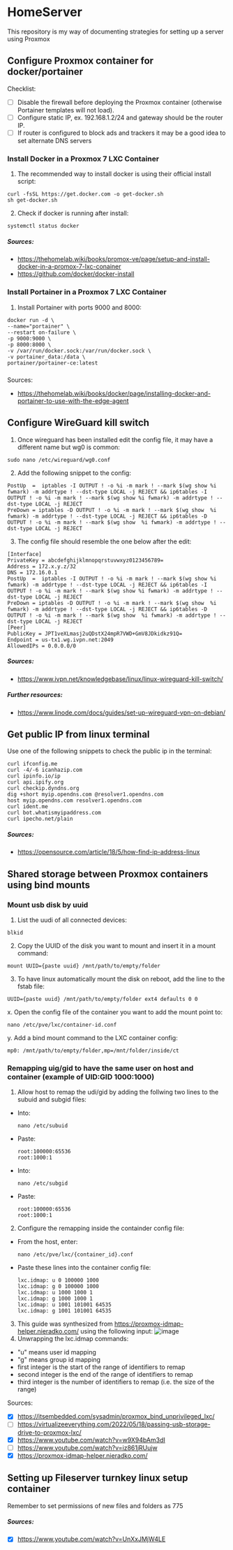 # HomeServer

This repository is my way of documenting strategies for setting up a server using Proxmox

## Configure Proxmox container for docker/portainer
Checklist:
- [ ] Disable the firewall before deploying the Proxmox container (otherwise Portainer templates will not load).
- [ ] Configure static IP, ex. 192.168.1.2/24 and gateway should be the router IP.
- [ ] If router is configured to block ads and trackers it may be a good idea to set alternate DNS servers

### Install Docker in a Proxmox 7 LXC Container
1. The recommended way to install docker is using their official install script:
```
curl -fsSL https://get.docker.com -o get-docker.sh
sh get-docker.sh
```
2. Check if docker is running after install:
```
systemctl status docker
```

##### Sources:
- https://thehomelab.wiki/books/promox-ve/page/setup-and-install-docker-in-a-promox-7-lxc-conainer
- https://github.com/docker/docker-install

### Install Portainer in a Proxmox 7 LXC Container
1. Install Portainer with ports 9000 and 8000:
```
docker run -d \
--name="portainer" \
--restart on-failure \
-p 9000:9000 \
-p 8000:8000 \
-v /var/run/docker.sock:/var/run/docker.sock \
-v portainer_data:/data \
portainer/portainer-ce:latest
```

#####
Sources:
- https://thehomelab.wiki/books/docker/page/installing-docker-and-portainer-to-use-with-the-edge-agent

## Configure WireGuard kill switch

1. Once wireguard has been installed edit the config file, it may have a different name but wg0 is common:
```
sudo nano /etc/wireguard/wg0.conf
```

2. Add the following snippet to the config:
```
PostUp  =  iptables -I OUTPUT ! -o %i -m mark ! --mark $(wg show %i fwmark) -m addrtype ! --dst-type LOCAL -j REJECT && ip6tables -I OUTPUT ! -o %i -m mark ! --mark $(wg show %i fwmark) -m addrtype ! --dst-type LOCAL -j REJECT
PreDown = iptables -D OUTPUT ! -o %i -m mark ! --mark $(wg show  %i fwmark) -m addrtype ! --dst-type LOCAL -j REJECT && ip6tables -D OUTPUT ! -o %i -m mark ! --mark $(wg show  %i fwmark) -m addrtype ! --dst-type LOCAL -j REJECT
```

3. The config file should resemble the one below after the edit:
```
[Interface]
PrivateKey = abcdefghijklmnopqrstuvwxyz0123456789=
Address = 172.x.y.z/32
DNS = 172.16.0.1
PostUp  =  iptables -I OUTPUT ! -o %i -m mark ! --mark $(wg show %i fwmark) -m addrtype ! --dst-type LOCAL -j REJECT && ip6tables -I OUTPUT ! -o %i -m mark ! --mark $(wg show %i fwmark) -m addrtype ! --dst-type LOCAL -j REJECT
PreDown = iptables -D OUTPUT ! -o %i -m mark ! --mark $(wg show  %i fwmark) -m addrtype ! --dst-type LOCAL -j REJECT && ip6tables -D OUTPUT ! -o %i -m mark ! --mark $(wg show  %i fwmark) -m addrtype ! --dst-type LOCAL -j REJECT
[Peer]
PublicKey = JPT1veXLmasj2uQDstX24mpR7VWD+GmV8JDkidkz91Q=
Endpoint = us-tx1.wg.ivpn.net:2049
AllowedIPs = 0.0.0.0/0
```

##### Sources:
- https://www.ivpn.net/knowledgebase/linux/linux-wireguard-kill-switch/

##### Further resources:
- https://www.linode.com/docs/guides/set-up-wireguard-vpn-on-debian/


## Get public IP from linux terminal

Use one of the following snippets to check the public ip in the terminal:
```
curl ifconfig.me
curl -4/-6 icanhazip.com
curl ipinfo.io/ip
curl api.ipify.org
curl checkip.dyndns.org
dig +short myip.opendns.com @resolver1.opendns.com
host myip.opendns.com resolver1.opendns.com
curl ident.me
curl bot.whatismyipaddress.com
curl ipecho.net/plain
```

##### Sources:
- https://opensource.com/article/18/5/how-find-ip-address-linux

## Shared storage between Proxmox containers using bind mounts

### Mount usb disk by uuid
1. List the uudi of all connected devices:
```
blkid
```
2. Copy the UUID of the disk you want to mount and insert it in a mount command:
```
mount UUID={paste uuid} /mnt/path/to/empty/folder
```
3. To have linux automatically mount the disk on reboot, add the line to the fstab file:
```
UUID={paste uuid} /mnt/path/to/empty/folder ext4 defaults 0 0
```

x. Open the config file of the container you want to add the mount point to:
```
nano /etc/pve/lxc/container-id.conf
```
y. Add a bind mount command to the LXC container config:
```
mp0: /mnt/path/to/empty/folder,mp=/mnt/folder/inside/ct
```

### Remapping uig/gid to have the same user on host and container (example of UID:GID 1000:1000)
1. Allow host to remap the udi/gid by adding the follwing two lines to the subuid and subgid files:
  - Into:
    ```
    nano /etc/subuid
    ```
  - Paste:
    ```
    root:100000:65536
    root:1000:1
    ```
  - Into:
    ```
    nano /etc/subgid
    ```
  - Paste:
    ```
    root:100000:65536
    root:1000:1
    ```
2. Configure the remapping inside the containder config file:
  - From the host, enter:
    ```
    nano /etc/pve/lxc/{container_id}.conf
    ```
  - Paste these lines into the container config file:
    ```
    lxc.idmap: u 0 100000 1000
    lxc.idmap: g 0 100000 1000
    lxc.idmap: u 1000 1000 1
    lxc.idmap: g 1000 1000 1
    lxc.idmap: u 1001 101001 64535
    lxc.idmap: g 1001 101001 64535
    ```
3. This guide was synthesized from https://proxmox-idmap-helper.nieradko.com/ using the following input:
![image](https://user-images.githubusercontent.com/26527393/220623043-825595b2-3849-4287-8bdb-69451ef49967.png)
4. Unwrapping the lxc.idmap commands:
  - "u" means user id mapping
  - "g" means group id mapping
  - first integer is the start of the range of identifiers to remap
  - second integer is the end of the range of identifiers to remap
  - third integer is the number of identifiers to remap (i.e. the size of the range)

    
    
Sources:
- [x] https://itsembedded.com/sysadmin/proxmox_bind_unprivileged_lxc/
- [ ] https://virtualizeeverything.com/2022/05/18/passing-usb-storage-drive-to-proxmox-lxc/
- [x] https://www.youtube.com/watch?v=w9X94bAm3dI
- [ ] https://www.youtube.com/watch?v=iz861jRUujw
- [x] https://proxmox-idmap-helper.nieradko.com/

## Setting up Fileserver turnkey linux setup container
Remember to set permissions of new files and folders as 775

##### Sources:
- [x] https://www.youtube.com/watch?v=UnXxJMjW4LE
